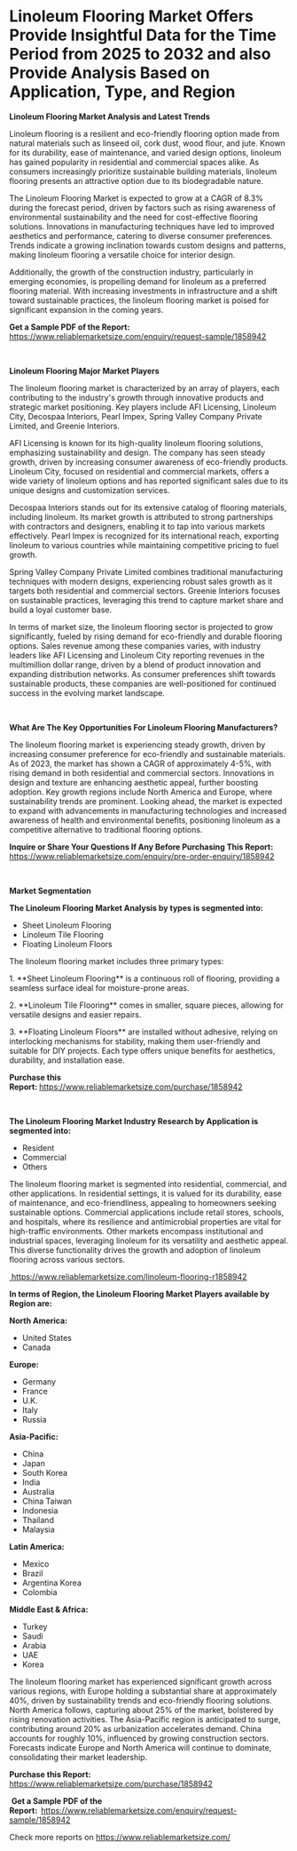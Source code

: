 <p><h1>Linoleum Flooring Market Offers Provide Insightful Data for the Time Period from 2025 to 2032 and also Provide Analysis Based on Application, Type, and Region</h1></p><p><strong>Linoleum Flooring Market Analysis and Latest Trends</strong></p>
<p><p>Linoleum flooring is a resilient and eco-friendly flooring option made from natural materials such as linseed oil, cork dust, wood flour, and jute. Known for its durability, ease of maintenance, and varied design options, linoleum has gained popularity in residential and commercial spaces alike. As consumers increasingly prioritize sustainable building materials, linoleum flooring presents an attractive option due to its biodegradable nature.</p><p>The Linoleum Flooring Market is expected to grow at a CAGR of 8.3% during the forecast period, driven by factors such as rising awareness of environmental sustainability and the need for cost-effective flooring solutions. Innovations in manufacturing techniques have led to improved aesthetics and performance, catering to diverse consumer preferences. Trends indicate a growing inclination towards custom designs and patterns, making linoleum flooring a versatile choice for interior design.</p><p>Additionally, the growth of the construction industry, particularly in emerging economies, is propelling demand for linoleum as a preferred flooring material. With increasing investments in infrastructure and a shift toward sustainable practices, the linoleum flooring market is poised for significant expansion in the coming years.</p></p>
<p><strong>Get a Sample PDF of the Report:&nbsp;</strong> <a href="https://www.reliablemarketsize.com/enquiry/request-sample/1858942?utm_campaign=3072&utm_medium=2&utm_source=Github&utm_content=ia&utm_term=01042025&utm_id=linoleum-flooring">https://www.reliablemarketsize.com/enquiry/request-sample/1858942</a></p>
<p>&nbsp;</p>
<p><strong>Linoleum Flooring Major Market Players</strong></p>
<p><p>The linoleum flooring market is characterized by an array of players, each contributing to the industry's growth through innovative products and strategic market positioning. Key players include AFI Licensing, Linoleum City, Decospaa Interiors, Pearl Impex, Spring Valley Company Private Limited, and Greenie Interiors.</p><p>AFI Licensing is known for its high-quality linoleum flooring solutions, emphasizing sustainability and design. The company has seen steady growth, driven by increasing consumer awareness of eco-friendly products. Linoleum City, focused on residential and commercial markets, offers a wide variety of linoleum options and has reported significant sales due to its unique designs and customization services.</p><p>Decospaa Interiors stands out for its extensive catalog of flooring materials, including linoleum. Its market growth is attributed to strong partnerships with contractors and designers, enabling it to tap into various markets effectively. Pearl Impex is recognized for its international reach, exporting linoleum to various countries while maintaining competitive pricing to fuel growth. </p><p>Spring Valley Company Private Limited combines traditional manufacturing techniques with modern designs, experiencing robust sales growth as it targets both residential and commercial sectors. Greenie Interiors focuses on sustainable practices, leveraging this trend to capture market share and build a loyal customer base.</p><p>In terms of market size, the linoleum flooring sector is projected to grow significantly, fueled by rising demand for eco-friendly and durable flooring options. Sales revenue among these companies varies, with industry leaders like AFI Licensing and Linoleum City reporting revenues in the multimillion dollar range, driven by a blend of product innovation and expanding distribution networks. As consumer preferences shift towards sustainable products, these companies are well-positioned for continued success in the evolving market landscape.</p></p>
<p>&nbsp;</p>
<p><strong>What Are The Key Opportunities For Linoleum Flooring Manufacturers?</strong></p>
<p><p>The linoleum flooring market is experiencing steady growth, driven by increasing consumer preference for eco-friendly and sustainable materials. As of 2023, the market has shown a CAGR of approximately 4-5%, with rising demand in both residential and commercial sectors. Innovations in design and texture are enhancing aesthetic appeal, further boosting adoption. Key growth regions include North America and Europe, where sustainability trends are prominent. Looking ahead, the market is expected to expand with advancements in manufacturing technologies and increased awareness of health and environmental benefits, positioning linoleum as a competitive alternative to traditional flooring options.</p></p>
<p><strong>Inquire or Share Your Questions If Any Before Purchasing This Report:</strong> <a href="https://www.reliablemarketsize.com/enquiry/pre-order-enquiry/1858942?utm_campaign=3072&utm_medium=2&utm_source=Github&utm_content=ia&utm_term=01042025&utm_id=linoleum-flooring">https://www.reliablemarketsize.com/enquiry/pre-order-enquiry/1858942</a></p>
<p>&nbsp;</p>
<p><strong>Market Segmentation</strong></p>
<p><strong>The Linoleum Flooring Market Analysis by types is segmented into:</strong></p>
<p><ul><li>Sheet Linoleum Flooring</li><li>Linoleum Tile Flooring</li><li>Floating Linoleum Floors</li></ul></p>
<p><p>The linoleum flooring market includes three primary types: </p><p>1. **Sheet Linoleum Flooring** is a continuous roll of flooring, providing a seamless surface ideal for moisture-prone areas. </p><p>2. **Linoleum Tile Flooring** comes in smaller, square pieces, allowing for versatile designs and easier repairs. </p><p>3. **Floating Linoleum Floors** are installed without adhesive, relying on interlocking mechanisms for stability, making them user-friendly and suitable for DIY projects. Each type offers unique benefits for aesthetics, durability, and installation ease.</p></p>
<p><strong>Purchase this Report:&nbsp;</strong><a href="https://www.reliablemarketsize.com/purchase/1858942?utm_campaign=3072&utm_medium=2&utm_source=Github&utm_content=ia&utm_term=01042025&utm_id=linoleum-flooring">https://www.reliablemarketsize.com/purchase/1858942</a></p>
<p>&nbsp;</p>
<p><strong>The Linoleum Flooring Market Industry Research by Application is segmented into:</strong></p>
<p><ul><li>Resident</li><li>Commercial</li><li>Others</li></ul></p>
<p><p>The linoleum flooring market is segmented into residential, commercial, and other applications. In residential settings, it is valued for its durability, ease of maintenance, and eco-friendliness, appealing to homeowners seeking sustainable options. Commercial applications include retail stores, schools, and hospitals, where its resilience and antimicrobial properties are vital for high-traffic environments. Other markets encompass institutional and industrial spaces, leveraging linoleum for its versatility and aesthetic appeal. This diverse functionality drives the growth and adoption of linoleum flooring across various sectors.</p></p>
<p><a href="https://www.reliablemarketsize.com/linoleum-flooring-r1858942?utm_campaign=3072&utm_medium=2&utm_source=Github&utm_content=ia&utm_term=01042025&utm_id=linoleum-flooring">&nbsp;https://www.reliablemarketsize.com/linoleum-flooring-r1858942</a></p>
<p><strong>In terms of Region, the Linoleum Flooring Market Players available by Region are:</strong></p>
<p>
    <p> <strong> North America: </strong>
        <ul>
            <li>United States</li>
            <li>Canada</li>
        </ul>
        </p> 
    <p> <strong> Europe: </strong>
        <ul>
            <li>Germany</li>
            <li>France</li>
            <li>U.K.</li>
            <li>Italy</li>
            <li>Russia</li>
        </ul>
        </p> 
    <p> <strong> Asia-Pacific: </strong>
        <ul>
            <li>China</li>
            <li>Japan</li>
            <li>South Korea</li>
            <li>India</li>
            <li>Australia</li>
            <li>China Taiwan</li>
            <li>Indonesia</li>
            <li>Thailand</li>
            <li>Malaysia</li>
        </ul>
        </p> 
    <p> <strong> Latin America: </strong>
        <ul>
            <li>Mexico</li>
            <li>Brazil</li>
            <li>Argentina Korea</li>
            <li>Colombia</li>
        </ul>
        </p> 
    <p> <strong> Middle East & Africa: </strong>
        <ul>
            <li>Turkey</li>
            <li>Saudi</li>
            <li>Arabia</li>
            <li>UAE</li>
            <li>Korea</li>
        </ul>
    </p>
    </p>
<p><p>The linoleum flooring market has experienced significant growth across various regions, with Europe holding a substantial share at approximately 40%, driven by sustainability trends and eco-friendly flooring solutions. North America follows, capturing about 25% of the market, bolstered by rising renovation activities. The Asia-Pacific region is anticipated to surge, contributing around 20% as urbanization accelerates demand. China accounts for roughly 10%, influenced by growing construction sectors. Forecasts indicate Europe and North America will continue to dominate, consolidating their market leadership.</p></p>
<p><strong>Purchase this Report: </strong><a href="https://www.reliablemarketsize.com/purchase/1858942?utm_campaign=3072&utm_medium=2&utm_source=Github&utm_content=ia&utm_term=01042025&utm_id=linoleum-flooring">https://www.reliablemarketsize.com/purchase/1858942</a></p>
<p>&nbsp;<strong>Get a Sample PDF of the Report:&nbsp;&nbsp;</strong><a href="https://www.reliablemarketsize.com/enquiry/request-sample/1858942?utm_campaign=3072&utm_medium=2&utm_source=Github&utm_content=ia&utm_term=01042025&utm_id=linoleum-flooring">https://www.reliablemarketsize.com/enquiry/request-sample/1858942</a></p>
<p><strong></strong></p>
<p>Check more reports on <a href="https://www.reliablemarketsize.com/?utm_campaign=3072&utm_medium=2&utm_source=Github&utm_content=ia&utm_term=01042025&utm_id=linoleum-flooring">https://www.reliablemarketsize.com/</a></p>